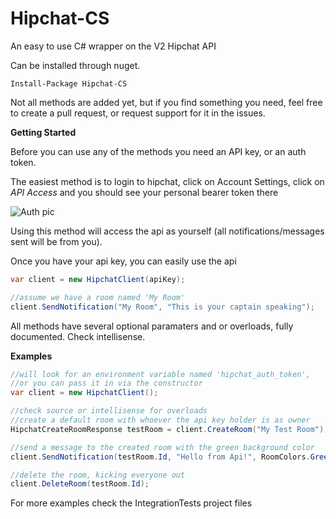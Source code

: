 Hipchat-CS
==========

An easy to use C# wrapper on the V2 Hipchat API

Can be installed through nuget.

```
Install-Package Hipchat-CS
```

Not all methods are added yet, but if you find something you need, feel free to create a pull request, or request support for it in the issues.


**Getting Started**

Before you can use any of the methods you need an API key, or an auth token.

The easiest method is to login to hipchat, click on Account Settings, click on *API Access* and you should see your personal bearer token there

![Auth pic](http://i.imgur.com/UzievNL.png)

Using this method will access the api as yourself (all notifications/messages sent will be from you).

Once you have your api key, you can easily use the api

```csharp 
var client = new HipchatClient(apiKey);

//assume we have a room named 'My Room'
client.SendNotification("My Room", "This is your captain speaking");
```

All methods have several optional paramaters and or overloads, fully documented.  Check intellisense.

**Examples**

```cs
//will look for an environment variable named 'hipchat_auth_token',
//or you can pass it in via the constructor
var client = new HipchatClient();

//check source or intellisense for overloads
//create a default room with whoever the api key holder is as owner
HipchatCreateRoomResponse testRoom = client.CreateRoom("My Test Room");

//send a message to the created room with the green background color
client.SendNotification(testRoom.Id, "Hello from Api!", RoomColors.Green);

//delete the room, kicking everyone out
client.DeleteRoom(testRoom.Id);
```

For more examples check the IntegrationTests project files

